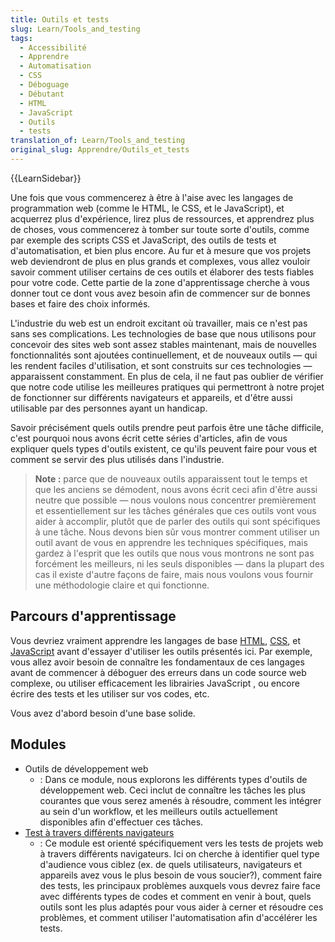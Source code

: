 ```yaml
---
title: Outils et tests
slug: Learn/Tools_and_testing
tags:
  - Accessibilité
  - Apprendre
  - Automatisation
  - CSS
  - Déboguage
  - Débutant
  - HTML
  - JavaScript
  - Outils
  - tests
translation_of: Learn/Tools_and_testing
original_slug: Apprendre/Outils_et_tests
---
```


{{LearnSidebar}}

Une fois que vous commencerez à être à l'aise avec les langages de programmation web (comme le HTML, le CSS, et le JavaScript), et acquerrez plus d'expérience, lirez plus de ressources, et apprendrez plus de choses, vous commencerez à tomber sur toute sorte d'outils, comme par exemple des scripts CSS et JavaScript, des outils de tests et d'automatisation, et bien plus encore. Au fur et à mesure que vos projets web deviendront de plus en plus grands et complexes, vous allez vouloir savoir comment utiliser certains de ces outils et élaborer des tests fiables pour votre code. Cette partie de la zone d'apprentissage cherche à vous donner tout ce dont vous avez besoin afin de commencer sur de bonnes bases et faire des choix informés.

L'industrie du web est un endroit excitant où travailler, mais ce n'est pas sans ses complications. Les technologies de base que nous utilisons pour concevoir des sites web sont assez stables maintenant, mais de nouvelles fonctionnalités sont ajoutées continuellement, et de nouveaux outils — qui les rendent faciles d'utilisation, et sont construits sur ces technologies — apparaissent constamment. En plus de cela, il ne faut pas oublier de vérifier que notre code utilise les meilleures pratiques qui permettront à notre projet de fonctionner sur différents navigateurs et appareils, et d'être aussi utilisable par des personnes ayant un handicap.

Savoir précisément quels outils prendre peut parfois être une tâche difficile, c'est pourquoi nous avons écrit cette séries d'articles, afin de vous expliquer quels types d'outils existent, ce qu'ils peuvent faire pour vous et comment se servir des plus utilisés dans l'industrie.

> **Note :** parce que de nouveaux outils apparaissent tout le temps et que les anciens se démodent, nous avons écrit ceci afin d'être aussi neutre que possible — nous voulons nous concentrer premièrement et essentiellement sur les tâches générales que ces outils vont vous aider à accomplir, plutôt que de parler des outils qui sont spécifiques à une tâche. Nous devons bien sûr vous montrer comment utiliser un outil avant de vous en apprendre les techniques spécifiques, mais gardez à l'esprit que les outils que nous vous montrons ne sont pas forcément les meilleurs, ni les seuls disponibles — dans la plupart des cas il existe d'autre façons de faire, mais nous voulons vous fournir une méthodologie claire et qui fonctionne.

## Parcours d'apprentissage

Vous devriez vraiment apprendre les langages de base [HTML](/fr/docs/Learn/HTML), [CSS](/fr/docs/Learn/CSS), et [JavaScript](/fr/docs/Learn/JavaScript) avant d'essayer d'utiliser les outils présentés ici. Par exemple, vous allez avoir besoin de connaître les fondamentaux de ces langages avant de commencer à déboguer des erreurs dans un code source web complexe, ou utiliser efficacement les librairies JavaScript , ou encore écrire des tests et les utiliser sur vos codes, etc.

Vous avez d'abord besoin d'une base solide.

## Modules

- Outils de développement web
  - : Dans ce module, nous explorons les différents types d'outils de développement web. Ceci inclut de connaître les tâches les plus courantes que vous serez amenés à résoudre, comment les intégrer au sein d'un workflow, et les meilleurs outils actuellement disponibles afin d'effectuer ces tâches.
- [Test à travers différents navigateurs](/fr/docs/Learn/Tools_and_testing/Cross_browser_testing)
  - : Ce module est orienté spécifiquement vers les tests de projets web à travers différents navigateurs. Ici on cherche à identifier quel type d'audience vous ciblez (ex. de quels utilisateurs, navigateurs et appareils avez vous le plus besoin de vous soucier?), comment faire des tests, les principaux problèmes auxquels vous devrez faire face avec différents types de codes et comment en venir à bout, quels outils sont les plus adaptés pour vous aider à cerner et résoudre ces problèmes, et comment utiliser l'automatisation afin d'accélérer les tests.
